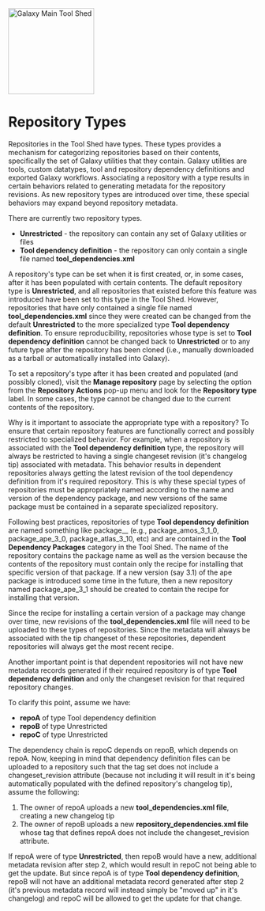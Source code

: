 <div class='center'> <a href='http://toolshed.g2.bx.psu.edu'><img src="/src/images/logos/ToolShed.jpg" alt="Galaxy Main Tool Shed" height="174" /></a> </div>

# Repository Types

Repositories in the Tool Shed have types.  These types provides a mechanism for categorizing repositories based on their contents, specifically the set of Galaxy utilities that they contain.  Galaxy utilities are tools, custom datatypes, tool and repository dependency definitions and exported Galaxy workflows.  Associating a repository with a type results in certain behaviors related to generating metadata for the repository revisions.  As new repository types are introduced over time, these special behaviors may expand beyond repository metadata.

There are currently two repository types.

* **Unrestricted** - the repository can contain any set of Galaxy utilities or files
* **Tool dependency definition** - the repository can only contain a single file named **tool_dependencies.xml**

A repository's type can be set when it is first created, or, in some cases, after it has been populated with certain contents.  The default repository type is **Unrestricted**, and all repositories that existed before this feature was introduced have been set to this type in the Tool Shed.  However, repositories that have only contained a single file named **tool_dependencies.xml** since they were created can be changed from the default **Unrestricted** to the more specialized type **Tool dependency definition**.  To ensure reproducibility, repositories whose type is set to **Tool dependency definition** cannot be changed back to **Unrestricted** or to any future type after the repository has been cloned (i.e., manually downloaded as a tarball or automatically installed into Galaxy).

To set a repository's type after it has been created and populated (and possibly cloned), visit the **Manage repository** page by selecting the option from the **Repository Actions** pop-up menu and look for the **Repository type** label.  In some cases, the type cannot be changed due to the current contents of the repository.

Why is it important to associate the appropriate type with a repository?  To ensure that certain repository features are functionally correct and possibly restricted to specialized behavior.  For example, when a repository is associated with the **Tool dependency definition** type, the repository will always be restricted to having a single changeset revision (it's changelog tip) associated with metadata.  This behavior results in dependent repositories always getting the latest revision of the tool dependency definition from it's required repository.  This is why these special types of repositories must be appropriately named according to the name and version of the dependency package, and new versions of the same package must be contained in a separate specialized repository.

Following best practices, repositories of type **Tool dependency definition** are named something like package_<name>_<version> (e.g., package_amos_3_1_0, package_ape_3_0, package_atlas_3_10, etc) and are contained in the **Tool Dependency Packages** category in the Tool Shed.  The name of the repository contains the package name as well as the version because the contents of the repository must contain only the recipe for installing that specific version of that package.  If a new version (say 3.1) of the ape package is introduced some time in the future, then a new repository named package_ape_3_1 should be created to contain the recipe for installing that version.

Since the recipe for installing a certain version of a package may change over time, new revisions of the **tool_dependencies.xml** file will need to be uploaded to these types of repositories.  Since the metadata will always be associated with the tip changeset of these repositories, dependent repositories will always get the most recent recipe.

Another important point is that dependent repositories will not have new metadata records generated if their required repository is of type **Tool dependency definition** and only the changeset revision for that required repository changes.

To clarify this point, assume we have:

* **repoA** of type Tool dependency definition
* **repoB** of type Unrestricted
* **repoC** of type Unrestricted

The dependency chain is repoC depends on repoB, which depends on repoA.  Now, keeping in mind that dependency definition files can be uploaded to a repository such that the <repository> tag set does not include a changeset_revision attribute (because not including it will result in it's being automatically populated with the defined repository's changelog tip), assume the following:

 1) The owner of repoA uploads a new **tool_dependencies.xml file**, creating a new changelog tip
 2) The owner of repoB uploads a new **repository_dependencies.xml file** whose <repository> tag that defines repoA does not include the changeset_revision attribute.

If repoA were of type **Unrestricted**, then repoB would have a new, additional metadata revision after step 2, which would result in repoC not being able to get the update.  But since repoA is of type **Tool dependency definition**, repoB will not have an additional metadata record generated after step 2 (it's previous metadata record will instead simply be "moved up" in it's changelog) and repoC will be allowed to get the update for that change.
